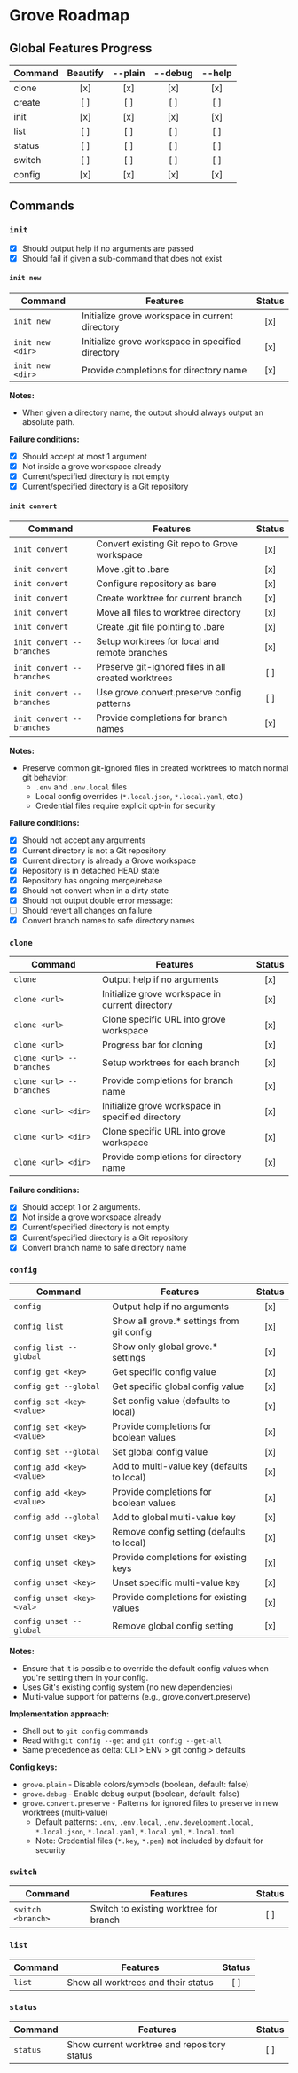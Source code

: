 # Grove Roadmap

## Global Features Progress

| Command | Beautify | --plain | --debug | --help |
| ------- | :------: | :-----: | :-----: | :----: |
| clone   |   [x]    |   [x]   |   [x]   |  [x]   |
| create  |   [ ]    |   [ ]   |   [ ]   |  [ ]   |
| init    |   [x]    |   [x]   |   [x]   |  [x]   |
| list    |   [ ]    |   [ ]   |   [ ]   |  [ ]   |
| status  |   [ ]    |   [ ]   |   [ ]   |  [ ]   |
| switch  |   [ ]    |   [ ]   |   [ ]   |  [ ]   |
| config  |   [x]    |   [x]   |   [x]   |  [x]   |

## Commands

### `init`

-   [x] Should output help if no arguments are passed
-   [x] Should fail if given a sub-command that does not exist

#### `init new`

| Command          | Features                                          | Status |
| ---------------- | ------------------------------------------------- | :----: |
| `init new`       | Initialize grove workspace in current directory   |  [x]   |
| `init new <dir>` | Initialize grove workspace in specified directory |  [x]   |
| `init new <dir>` | Provide completions for directory name            |  [x]   |

**Notes:**

-   When given a directory name, the output should always output an absolute path.

**Failure conditions:**

-   [x] Should accept at most 1 argument
-   [x] Not inside a grove workspace already
-   [x] Current/specified directory is not empty
-   [x] Current/specified directory is a Git repository

#### `init convert`

| Command                   | Features                                            | Status |
| ------------------------- | --------------------------------------------------- | :----: |
| `init convert`            | Convert existing Git repo to Grove workspace        |  [x]   |
| `init convert`            | Move .git to .bare                                  |  [x]   |
| `init convert`            | Configure repository as bare                        |  [x]   |
| `init convert`            | Create worktree for current branch                  |  [x]   |
| `init convert`            | Move all files to worktree directory                |  [x]   |
| `init convert`            | Create .git file pointing to .bare                  |  [x]   |
| `init convert --branches` | Setup worktrees for local and remote branches       |  [x]   |
| `init convert --branches` | Preserve git-ignored files in all created worktrees |  [ ]   |
| `init convert --branches` | Use grove.convert.preserve config patterns          |  [ ]   |
| `init convert --branches` | Provide completions for branch names                |  [x]   |

**Notes:**

-   Preserve common git-ignored files in created worktrees to match normal git behavior:
    -   `.env` and `.env.local` files
    -   Local config overrides (`*.local.json`, `*.local.yaml`, etc.)
    -   Credential files require explicit opt-in for security

**Failure conditions:**

-   [x] Should not accept any arguments
-   [x] Current directory is not a Git repository
-   [x] Current directory is already a Grove workspace
-   [x] Repository is in detached HEAD state
-   [x] Repository has ongoing merge/rebase
-   [x] Should not convert when in a dirty state
-   [x] Should not output double error message:
-   [ ] Should revert all changes on failure
-   [x] Convert branch names to safe directory names

### `clone`

| Command                  | Features                                          | Status |
| ------------------------ | ------------------------------------------------- | :----: |
| `clone`                  | Output help if no arguments                       |  [x]   |
| `clone <url>`            | Initialize grove workspace in current directory   |  [x]   |
| `clone <url>`            | Clone specific URL into grove workspace           |  [x]   |
| `clone <url>`            | Progress bar for cloning                          |  [x]   |
| `clone <url> --branches` | Setup worktrees for each branch                   |  [x]   |
| `clone <url> --branches` | Provide completions for branch name               |  [x]   |
| `clone <url> <dir>`      | Initialize grove workspace in specified directory |  [x]   |
| `clone <url> <dir>`      | Clone specific URL into grove workspace           |  [x]   |
| `clone <url> <dir>`      | Provide completions for directory name            |  [x]   |

**Failure conditions:**

-   [x] Should accept 1 or 2 arguments.
-   [x] Not inside a grove workspace already
-   [x] Current/specified directory is not empty
-   [x] Current/specified directory is a Git repository
-   [x] Convert branch name to safe directory name

### `config`

| Command                    | Features                                   | Status |
| -------------------------- | ------------------------------------------ | :----: |
| `config`                   | Output help if no arguments                |  [x]   |
| `config list`              | Show all grove.\* settings from git config |  [x]   |
| `config list --global`     | Show only global grove.\* settings         |  [x]   |
| `config get <key>`         | Get specific config value                  |  [x]   |
| `config get --global`      | Get specific global config value           |  [x]   |
| `config set <key> <value>` | Set config value (defaults to local)       |  [x]   |
| `config set <key> <value>` | Provide completions for boolean values     |  [x]   |
| `config set --global`      | Set global config value                    |  [x]   |
| `config add <key> <value>` | Add to multi-value key (defaults to local) |  [x]   |
| `config add <key> <value>` | Provide completions for boolean values     |  [x]   |
| `config add --global`      | Add to global multi-value key              |  [x]   |
| `config unset <key>`       | Remove config setting (defaults to local)  |  [x]   |
| `config unset <key>`       | Provide completions for existing keys      |  [x]   |
| `config unset <key>`       | Unset specific multi-value key             |  [x]   |
| `config unset <key> <val>` | Provide completions for existing values    |  [x]   |
| `config unset --global`    | Remove global config setting               |  [x]   |

**Notes:**

-   Ensure that it is possible to override the default config values when you're setting them in your config.
-   Uses Git's existing config system (no new dependencies)
-   Multi-value support for patterns (e.g., grove.convert.preserve)

**Implementation approach:**

-   Shell out to `git config` commands
-   Read with `git config --get` and `git config --get-all`
-   Same precedence as delta: CLI > ENV > git config > defaults

**Config keys:**

-   `grove.plain` - Disable colors/symbols (boolean, default: false)
-   `grove.debug` - Enable debug output (boolean, default: false)
-   `grove.convert.preserve` - Patterns for ignored files to preserve in new worktrees (multi-value)
    -   Default patterns: `.env`, `.env.local`, `.env.development.local`, `*.local.json`, `*.local.yaml`, `*.local.yml`, `*.local.toml`
    -   Note: Credential files (`*.key`, `*.pem`) not included by default for security

### `switch`

| Command           | Features                               | Status |
| ----------------- | -------------------------------------- | :----: |
| `switch <branch>` | Switch to existing worktree for branch |  [ ]   |

### `list`

| Command | Features                            | Status |
| ------- | ----------------------------------- | :----: |
| `list`  | Show all worktrees and their status |  [ ]   |

### `status`

| Command  | Features                                    | Status |
| -------- | ------------------------------------------- | :----: |
| `status` | Show current worktree and repository status |  [ ]   |
